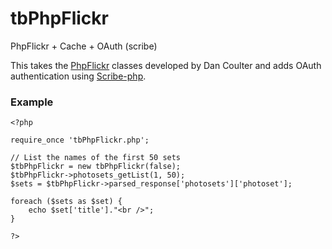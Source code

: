 # tbPhpFlickr

PhpFlickr + Cache + OAuth (scribe) 

This takes the [PhpFlickr](http://phpflickr.com/) classes developed by Dan Coulter and adds OAuth authentication using [Scribe-php](https://github.com/tbilou/scribe-php).

### Example
~~~
<?php

require_once 'tbPhpFlickr.php';

// List the names of the first 50 sets
$tbPhpFlickr = new tbPhpFlickr(false);
$tbPhpFlickr->photosets_getList(1, 50);
$sets = $tbPhpFlickr->parsed_response['photosets']['photoset'];

foreach ($sets as $set) {
    echo $set['title']."<br />";
}

?>
~~~